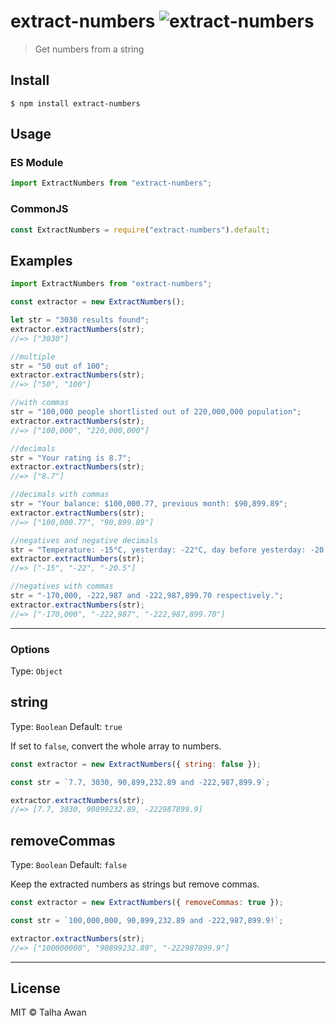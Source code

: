 [//]: # "The code structure for the repo: https://pauloe-me.medium.com/typescript-npm-package-publishing-a-beginners-guide-40b95908e69c"

# extract-numbers ![extract-numbers](https://github.com/TalhaAwan/get-numbers/actions/workflows/build.yml/badge.svg)

> Get numbers from a string

## Install

```
$ npm install extract-numbers
```

## Usage

### ES Module

```js
import ExtractNumbers from "extract-numbers";
```

### CommonJS

```js
const ExtractNumbers = require("extract-numbers").default;
```

## Examples

```js
import ExtractNumbers from "extract-numbers";

const extractor = new ExtractNumbers();

let str = "3030 results found";
extractor.extractNumbers(str);
//=> ["3030"]

//multiple
str = "50 out of 100";
extractor.extractNumbers(str);
//=> ["50", "100"]

//with commas
str = "100,000 people shortlisted out of 220,000,000 population";
extractor.extractNumbers(str);
//=> ["100,000", "220,000,000"]

//decimals
str = "Your rating is 8.7";
extractor.extractNumbers(str);
//=> ["8.7"]

//decimals with commas
str = "Your balance: $100,000.77, previous month: $90,899.89";
extractor.extractNumbers(str);
//=> ["100,000.77", "90,899.89"]

//negatives and negative decimals
str = "Temperature: -15°C, yesterday: -22°C, day before yesterday: -20.5°C;";
extractor.extractNumbers(str);
//=> ["-15", "-22", "-20.5"]

//negatives with commas
str = "-170,000, -222,987 and -222,987,899.70 respectively.";
extractor.extractNumbers(str);
//=> ["-170,000", "-222,987", "-222,987,899.70"]
```

---

### Options

Type: `Object`

## string

Type: `Boolean`
Default: `true`

If set to `false`, convert the whole array to numbers.

```js
const extractor = new ExtractNumbers({ string: false });

const str = `7.7, 3030, 90,899,232.89 and -222,987,899.9`;

extractor.extractNumbers(str);
//=> [7.7, 3030, 90899232.89, -222987899.9]
```

## removeCommas

Type: `Boolean`
Default: `false`

Keep the extracted numbers as strings but remove commas.

```js
const extractor = new ExtractNumbers({ removeCommas: true });

const str = `100,000,000, 90,899,232.89 and -222,987,899.9!`;

extractor.extractNumbers(str);
//=> ["100000000", "90899232.89", "-222987899.9"]
```

---

## License

MIT © Talha Awan
